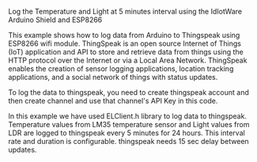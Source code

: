 
Log the Temperature and Light at 5 minutes interval using the IdIotWare Arduino Shield and ESP8266

 This example shows how to log data from Arduino to Thingspeak using ESP8266 wifi module.
 ThingSpeak is an open source Internet of Things (IoT) application and API to store and 
 retrieve data from things using the HTTP protocol over the Internet or via a Local Area Network.
 ThingSpeak enables the creation of sensor logging applications, location tracking applications,
 and a social network of things with status updates.
 
 To log the data to thingspeak, you need to create thingspeak account and then create channel and 
 use that channel's API Key in this code.
 
 In this example we have used ELClient.h library to log data to thingspeak. Temperature values from
 LM35 temperature sensor and Light values from LDR are logged to thingspeak every 5  minutes for 24 hours. This interval rate 
 and duration is configurable. thingspeak needs 15 sec delay between updates.
 
